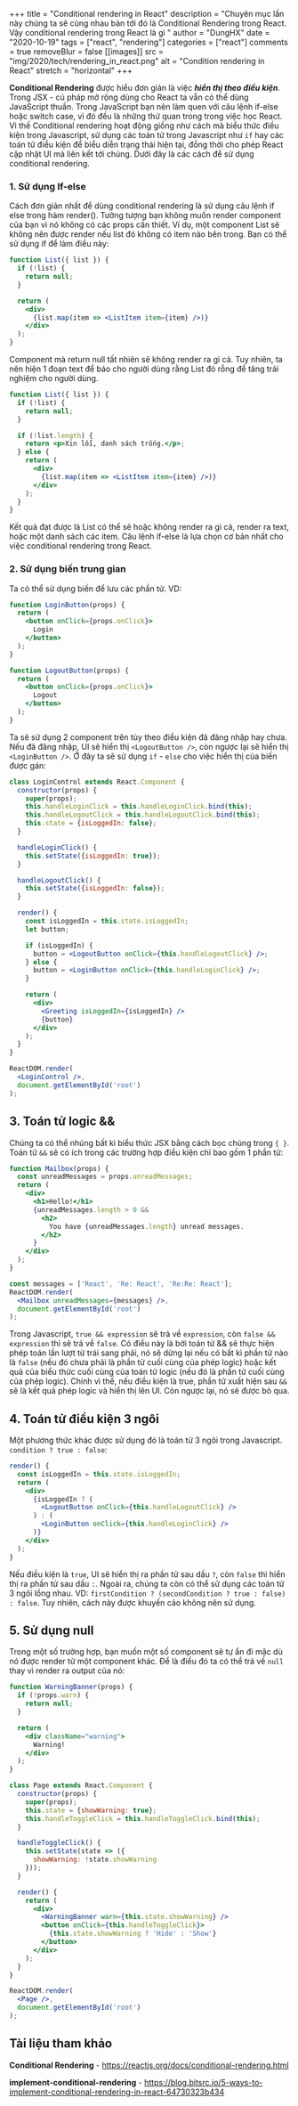 +++
title = "Conditional rendering in React"
description = "Chuyên mục lần này chúng ta sẽ cùng nhau bàn tới đó là Conditional Rendering trong React. Vậy conditional rendering trong React là gì "
author = "DungHX"
date = "2020-10-19"
tags = ["react", "rendering"]
categories = ["react"]
comments = true
removeBlur = false
[[images]]
  src = "img/2020/tech/rendering_in_react.png"
  alt = "Condition rendering in React"
  stretch = "horizontal"
+++

**Conditional Rendering** được hiểu đơn giản là việc ***hiển thị theo điều kiện***.
Trong JSX - cú pháp mở rộng dùng cho React ta vẫn có thể dùng JavaScript thuần. Trong JavaScript bạn nên làm quen với câu lệnh if-else hoặc switch case, vì đó đều là những thứ quan trong trong việc học React. Vì thế Conditional rendering hoạt động giống như cách mà biểu thức điều kiện trong Javascript, sử dụng các toán tử trong Javascript như `if` hay các toán tử điều kiện để biểu diễn trạng thái hiện tại, đồng thời cho phép React cập nhật UI mà liên kết tới chúng. Dưới đây là các cách để sử dụng conditional rendering.

### 1. Sử dụng If-else

Cách đơn giản nhất để dùng conditional rendering là sử dụng câu lệnh if else trong hàm render(). Tưởng tượng bạn không muốn render component của bạn vì nó không có các props cần thiết. Ví dụ, một component List sẽ không nên được render nếu list đó không có item nào bên trong. Bạn có thể sử dụng if để làm điều này:

```jsx
function List({ list }) {
  if (!list) {
    return null;
  }

  return (
    <div>
      {list.map(item => <ListItem item={item} />)}
    </div>
  );
}
```

Component mà return null tất nhiên sẽ không render ra gì cả. Tuy nhiên, ta nên hiện 1 đoạn text để báo cho người dùng rằng List đó rỗng để tăng trải nghiệm cho người dùng.

```jsx
function List({ list }) {
  if (!list) {
    return null;
  }

  if (!list.length) {
    return <p>Xin lỗi, danh sách trống.</p>;
  } else {
    return (
      <div>
        {list.map(item => <ListItem item={item} />)}
      </div>
    );
  }
}
```
Kết quả đạt được là List có thể sẽ hoặc không render ra gì cả, render ra text, hoặc một danh sách các item. Câu lệnh if-else là lựa chọn cơ bản nhất cho việc conditional rendering trong React.

### 2. Sử dụng biến trung gian

Ta có thể sử dụng biến để lưu các phần tử. VD:

```jsx
function LoginButton(props) {
  return (
    <button onClick={props.onClick}>
      Login
    </button>
  );
}

function LogoutButton(props) {
  return (
    <button onClick={props.onClick}>
      Logout
    </button>
  );
}
```

Ta sẽ sử dụng 2 component trên tùy theo điều kiện đã đăng nhập hay chưa. Nếu đã đăng nhập, UI sẽ hiển thị `<LogoutButton />`, còn ngược lại sẽ hiển thị `<LoginButton />`. Ở đây ta sẽ sử dụng `if` - `else` cho việc hiển thị của biến được gán:

```jsx
class LoginControl extends React.Component {
  constructor(props) {
    super(props);
    this.handleLoginClick = this.handleLoginClick.bind(this);
    this.handleLogoutClick = this.handleLogoutClick.bind(this);
    this.state = {isLoggedIn: false};
  }

  handleLoginClick() {
    this.setState({isLoggedIn: true});
  }

  handleLogoutClick() {
    this.setState({isLoggedIn: false});
  }

  render() {
    const isLoggedIn = this.state.isLoggedIn;
    let button;

    if (isLoggedIn) {
      button = <LogoutButton onClick={this.handleLogoutClick} />;
    } else {
      button = <LoginButton onClick={this.handleLoginClick} />;
    }

    return (
      <div>
        <Greeting isLoggedIn={isLoggedIn} />
        {button}
      </div>
    );
  }
}

ReactDOM.render(
  <LoginControl />,
  document.getElementById('root')
);
```



## 3. Toán tử logic &&

Chúng ta có thể nhúng bất kì biểu thức JSX bằng cách bọc chúng trong `{ }`. Toán tử `&&` sẽ có ích trong các trường hợp điều kiện chỉ bao gồm 1 phần tử:

```jsx
function Mailbox(props) {
  const unreadMessages = props.unreadMessages;
  return (
    <div>
      <h1>Hello!</h1>
      {unreadMessages.length > 0 &&
        <h2>
          You have {unreadMessages.length} unread messages.
        </h2>
      }
    </div>
  );
}

const messages = ['React', 'Re: React', 'Re:Re: React'];
ReactDOM.render(
  <Mailbox unreadMessages={messages} />,
  document.getElementById('root')
);
```

Trong Javascript, `true && expression` sẽ trả về `expression`, còn `false && expression` thì sẽ trả về `false`. Có điều này là bởi toán tử && sẽ thực hiện phép toán lần lượt từ trái sang phải, nó sẽ dừng lại nếu có bất kì phần tử nào là `false` (nếu đó chưa phải là phần tử cuối cùng của phép logic) hoặc kết quả của biểu thức cuối cùng của toán tử logic (nếu đó là phần tử cuối cùng của phép logic). Chính vì thế, nếu điều kiện là true, phần tử xuất hiện sau `&&` sẽ là kết quả phép logic và hiển thị lên UI. Còn ngược lại, nó sẽ được bỏ qua.



## 4. Toán tử điều kiện 3 ngôi

Một phương thức khác được sử dụng đó là toán tử 3 ngôi trong Javascript. `condition ? true : false`:

```jsx
render() {
  const isLoggedIn = this.state.isLoggedIn;
  return (
    <div>
      {isLoggedIn ? (
        <LogoutButton onClick={this.handleLogoutClick} />
      ) : (
        <LoginButton onClick={this.handleLoginClick} />
      )}
    </div>
  );
}
```

Nếu điều kiện là `true`, UI sẽ hiển thị ra phần tử sau dấu `?`, còn `false` thì hiển thị ra phần tử sau dấu `:`. Ngoài ra, chúng ta còn có thể sử dụng các toán tử 3 ngôi lồng nhau. VD: `firstCondition ? (secondCondition ? true : false) : false`. Tuy nhiên, cách này được khuyến cáo không nên sử dụng.



## 5. Sử dụng null

Trong một số trường hợp, bạn muốn một số component sẽ tự ẩn đi mặc dù nó được render từ một component khác. Để là điều đó ta có thể trả về `null` thay vì render ra output của nó:

```jsx
function WarningBanner(props) {
  if (!props.warn) {
    return null;
  }

  return (
    <div className="warning">
      Warning!
    </div>
  );
}

class Page extends React.Component {
  constructor(props) {
    super(props);
    this.state = {showWarning: true};
    this.handleToggleClick = this.handleToggleClick.bind(this);
  }

  handleToggleClick() {
    this.setState(state => ({
      showWarning: !state.showWarning
    }));
  }

  render() {
    return (
      <div>
        <WarningBanner warn={this.state.showWarning} />
        <button onClick={this.handleToggleClick}>
          {this.state.showWarning ? 'Hide' : 'Show'}
        </button>
      </div>
    );
  }
}

ReactDOM.render(
  <Page />,
  document.getElementById('root')
);
```


## Tài liệu tham khảo

**Conditional Rendering** - https://reactjs.org/docs/conditional-rendering.html

**implement-conditional-rendering** - https://blog.bitsrc.io/5-ways-to-implement-conditional-rendering-in-react-64730323b434
